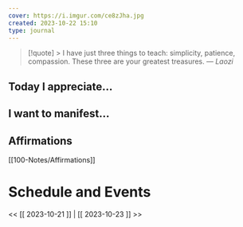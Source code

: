 ```yaml
---
cover: https://i.imgur.com/ce8zJha.jpg
created: 2023-10-22 15:10
type: journal
---
```






>[!quote] > I have just three things to teach: simplicity, patience, compassion. These three are your greatest treasures.
> — <cite>Laozi</cite>

## Today I appreciate...


## I want to manifest...


## Affirmations
[[100-Notes/Affirmations]]













# Schedule and Events




<< [[ 2023-10-21 ]] | [[ 2023-10-23 ]] >>
